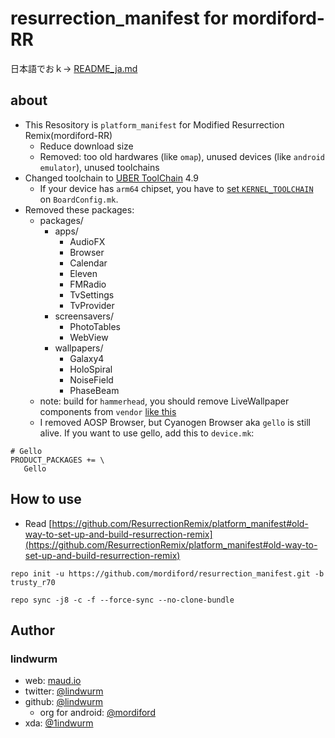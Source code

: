 # resurrection_manifest for mordiford-RR

日本語でおｋ→ [README_ja.md](https://github.com/mordiford/resurrection_manifest/blob/marshmallow/README_ja.md)

## about

- This Resository is `platform_manifest` for Modified Resurrection Remix(mordiford-RR)
    - Reduce download size
    - Removed: too old hardwares (like `omap`), unused devices (like `android emulator`), unused toolchains
- Changed toolchain to [UBER ToolChain](https://bitbucket.org/UBERTC/) 4.9
    - If your device has `arm64` chipset, you have to [set `KERNEL_TOOLCHAIN`]((https://github.com/mordiford/android_device_oneplus_oneplus2/commit/a65779f962056c02be4b8cd397ffd3c4458f12a1)) on `BoardConfig.mk`.
- Removed these packages:
    - packages/
        - apps/
            - AudioFX
            - Browser
            - Calendar
            - Eleven
            - FMRadio
            - TvSettings
            - TvProvider
        - screensavers/
            - PhotoTables
            - WebView
        - wallpapers/
            - Galaxy4
            - HoloSpiral
            - NoiseField
            - PhaseBeam
    - note: build for `hammerhead`, you should remove LiveWallpaper components from `vendor` [like this](https://github.com/obsidians/proprietary_vendor_lge_hammerhead/commit/212c2b91f4964570f77add2737f5a4a5ba21a8cb)
    - I removed AOSP Browser, but Cyanogen Browser aka `gello` is still alive. If you want to use gello, add this to `device.mk`:

```
# Gello
PRODUCT_PACKAGES += \
   Gello
```

## How to use

- Read [https://github.com/ResurrectionRemix/platform_manifest#old-way-to-set-up-and-build-resurrection-remix](https://github.com/ResurrectionRemix/platform_manifest#old-way-to-set-up-and-build-resurrection-remix)

```
repo init -u https://github.com/mordiford/resurrection_manifest.git -b trusty_r70
```

```
repo sync -j8 -c -f --force-sync --no-clone-bundle
```

## Author

### lindwurm

- web: [maud.io](https://maud.io)
- twitter: [@lindwurm](https://twitter.com/lindwurm)
- github: [@lindwurm](https://github.com/lindwurm)
    - org for android: [@mordiford](https://github.com/mordiford)
- xda: [@1indwurm](http://forum.xda-developers.com/member.php?u=6024671)
